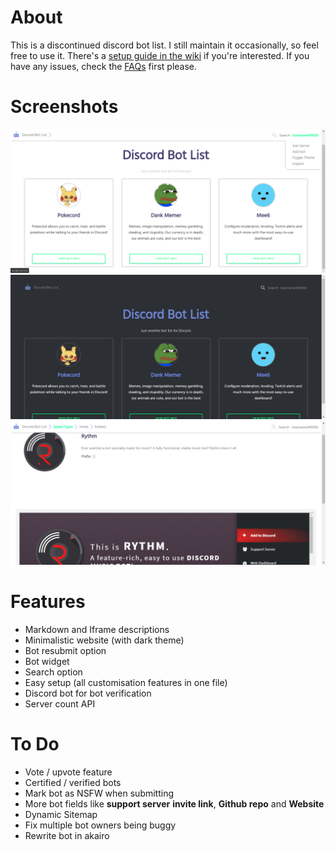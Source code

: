 # About
This is a discontinued discord bot list. I still maintain it occasionally, so feel free to use it. There's a [setup guide in the wiki](https://github.com/Sank6/Discord-Bot-List/wiki/Setup-Information) if you're interested. If you have any issues, check the [FAQs](https://github.com/Sank6/Discord-Bot-List/wiki/FAQs) first please.

# Screenshots
![Front Page](/screenshots/front.png?raw=true "Front Page")
![Dark Theme](/screenshots/dark.png?raw=true "Dark Theme")
![Bot Page](/screenshots/bot.png?raw=true "Bot Page")


# Features
 - Markdown and Iframe descriptions
 - Minimalistic website (with dark theme)
 - Bot resubmit option
 - Bot widget
 - Search option
 - Easy setup (all customisation features in one file)
 - Discord bot for bot verification
 - Server count API

# To Do
 - Vote / upvote feature
 - Certified / verified bots
 - Mark bot as NSFW when submitting
 - More bot fields like **support server** **invite link**, **Github repo** and **Website**
 - Dynamic Sitemap
 - Fix multiple bot owners being buggy
 - Rewrite bot in akairo

